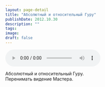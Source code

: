 ```yaml
---
layout: page-detail
title: "Абсолютный и относительный Гуру"
publishDate: 2012.10.30
description: ""
tags:
image:
draft: false
---
```


<audio title="2012.10.30 - Абсолютный и относительный Гуру.mp3" src="/upload/iblock/20c/20c82f0fc87fe476e3f0948492ce06cd.mp3" controls=""></audio>

 Абсолютный и относительный Гуру.  
 Перенимать видение Мастера. 

  
